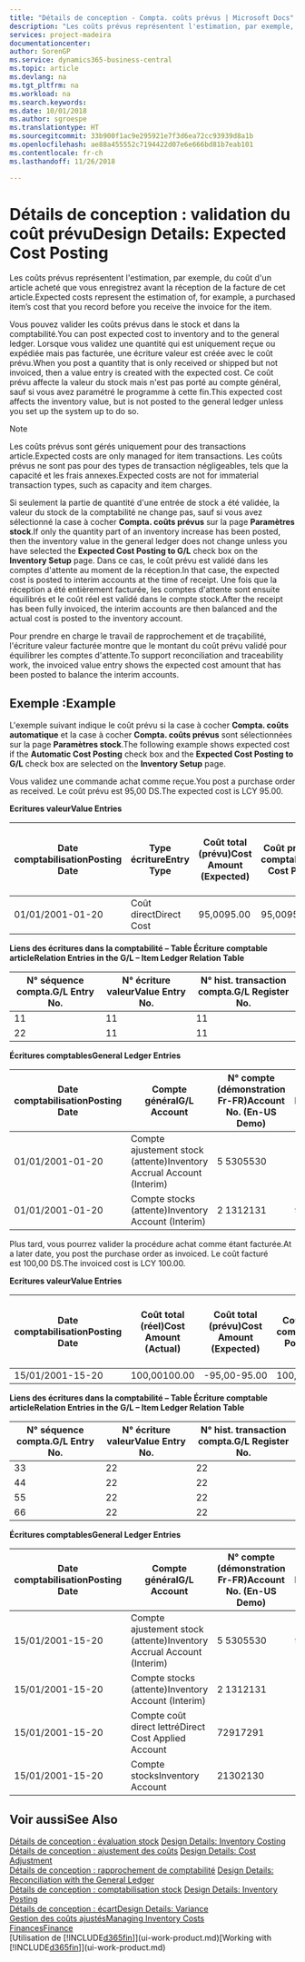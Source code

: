 ```yaml
---
title: "Détails de conception - Compta. coûts prévus | Microsoft Docs"
description: "Les coûts prévus représentent l'estimation, par exemple, du coût d'un article acheté que vous enregistrez avant la réception de la facture de cet article."
services: project-madeira
documentationcenter: 
author: SorenGP
ms.service: dynamics365-business-central
ms.topic: article
ms.devlang: na
ms.tgt_pltfrm: na
ms.workload: na
ms.search.keywords: 
ms.date: 10/01/2018
ms.author: sgroespe
ms.translationtype: HT
ms.sourcegitcommit: 33b900f1ac9e295921e7f3d6ea72cc93939d8a1b
ms.openlocfilehash: ae88a455552c7194422d07e6e666bd81b7eab101
ms.contentlocale: fr-ch
ms.lasthandoff: 11/26/2018

---
```

# <a name="design-details-expected-cost-posting"></a><span data-ttu-id="7850c-103">Détails de conception : validation du coût prévu</span><span class="sxs-lookup"><span data-stu-id="7850c-103">Design Details: Expected Cost Posting</span></span>
<span data-ttu-id="7850c-104">Les coûts prévus représentent l'estimation, par exemple, du coût d'un article acheté que vous enregistrez avant la réception de la facture de cet article.</span><span class="sxs-lookup"><span data-stu-id="7850c-104">Expected costs represent the estimation of, for example, a purchased item’s cost that you record before you receive the invoice for the item.</span></span>  

 <span data-ttu-id="7850c-105">Vous pouvez valider les coûts prévus dans le stock et dans la comptabilité.</span><span class="sxs-lookup"><span data-stu-id="7850c-105">You can post expected cost to inventory and to the general ledger.</span></span> <span data-ttu-id="7850c-106">Lorsque vous validez une quantité qui est uniquement reçue ou expédiée mais pas facturée, une écriture valeur est créée avec le coût prévu.</span><span class="sxs-lookup"><span data-stu-id="7850c-106">When you post a quantity that is only received or shipped but not invoiced, then a value entry is created with the expected cost.</span></span> <span data-ttu-id="7850c-107">Ce coût prévu affecte la valeur du stock mais n'est pas porté au compte général, sauf si vous avez paramétré le programme à cette fin.</span><span class="sxs-lookup"><span data-stu-id="7850c-107">This expected cost affects the inventory value, but is not posted to the general ledger unless you set up the system up to do so.</span></span>  

> [!NOTE]  
>  <span data-ttu-id="7850c-108">Les coûts prévus sont gérés uniquement pour des transactions article.</span><span class="sxs-lookup"><span data-stu-id="7850c-108">Expected costs are only managed for item transactions.</span></span> <span data-ttu-id="7850c-109">Les coûts prévus ne sont pas pour des types de transaction négligeables, tels que la capacité et les frais annexes.</span><span class="sxs-lookup"><span data-stu-id="7850c-109">Expected costs are not for immaterial transaction types, such as capacity and item charges.</span></span>  

 <span data-ttu-id="7850c-110">Si seulement la partie de quantité d'une entrée de stock a été validée, la valeur du stock de la comptabilité ne change pas, sauf si vous avez sélectionné la case à cocher **Compta. coûts prévus** sur la page **Paramètres stock**.</span><span class="sxs-lookup"><span data-stu-id="7850c-110">If only the quantity part of an inventory increase has been posted, then the inventory value in the general ledger does not change unless you have selected the **Expected Cost Posting to G/L** check box on the **Inventory Setup** page.</span></span> <span data-ttu-id="7850c-111">Dans ce cas, le coût prévu est validé dans les comptes d'attente au moment de la réception.</span><span class="sxs-lookup"><span data-stu-id="7850c-111">In that case, the expected cost is posted to interim accounts at the time of receipt.</span></span> <span data-ttu-id="7850c-112">Une fois que la réception a été entièrement facturée, les comptes d'attente sont ensuite équilibrés et le coût réel est validé dans le compte stock.</span><span class="sxs-lookup"><span data-stu-id="7850c-112">After the receipt has been fully invoiced, the interim accounts are then balanced and the actual cost is posted to the inventory account.</span></span>  

 <span data-ttu-id="7850c-113">Pour prendre en charge le travail de rapprochement et de traçabilité, l'écriture valeur facturée montre que le montant du coût prévu validé pour équilibrer les comptes d'attente.</span><span class="sxs-lookup"><span data-stu-id="7850c-113">To support reconciliation and traceability work, the invoiced value entry shows the expected cost amount that has been posted to balance the interim accounts.</span></span>  

## <a name="example"></a><span data-ttu-id="7850c-114">Exemple :</span><span class="sxs-lookup"><span data-stu-id="7850c-114">Example</span></span>  
 <span data-ttu-id="7850c-115">L'exemple suivant indique le coût prévu si la case à cocher **Compta. coûts automatique** et la case à cocher **Compta. coûts prévus** sont sélectionnées sur la page **Paramètres stock**.</span><span class="sxs-lookup"><span data-stu-id="7850c-115">The following example shows expected cost if the **Automatic Cost Posting** check box and the **Expected Cost Posting to G/L** check box are selected on the **Inventory Setup** page.</span></span>  

 <span data-ttu-id="7850c-116">Vous validez une commande achat comme reçue.</span><span class="sxs-lookup"><span data-stu-id="7850c-116">You post a purchase order as received.</span></span> <span data-ttu-id="7850c-117">Le coût prévu est 95,00 DS.</span><span class="sxs-lookup"><span data-stu-id="7850c-117">The expected cost is LCY 95.00.</span></span>  

 <span data-ttu-id="7850c-118">**Ecritures valeur**</span><span class="sxs-lookup"><span data-stu-id="7850c-118">**Value Entries**</span></span>  

|<span data-ttu-id="7850c-119">Date comptabilisation</span><span class="sxs-lookup"><span data-stu-id="7850c-119">Posting Date</span></span>|<span data-ttu-id="7850c-120">Type écriture</span><span class="sxs-lookup"><span data-stu-id="7850c-120">Entry Type</span></span>|<span data-ttu-id="7850c-121">Coût total (prévu)</span><span class="sxs-lookup"><span data-stu-id="7850c-121">Cost Amount (Expected)</span></span>|<span data-ttu-id="7850c-122">Coût prévu validé en comptabilité</span><span class="sxs-lookup"><span data-stu-id="7850c-122">Expected Cost Posted to G/L</span></span>|<span data-ttu-id="7850c-123">Coût prévu</span><span class="sxs-lookup"><span data-stu-id="7850c-123">Expected Cost</span></span>|<span data-ttu-id="7850c-124">N° écriture comptable article</span><span class="sxs-lookup"><span data-stu-id="7850c-124">Item Ledger Entry No.</span></span>|<span data-ttu-id="7850c-125">Numéro de la séquence</span><span class="sxs-lookup"><span data-stu-id="7850c-125">Entry No.</span></span>|  
|------------------|----------------|------------------------------|----------------------------------|-------------------|---------------------------|---------------|  
|<span data-ttu-id="7850c-126">01/01/20</span><span class="sxs-lookup"><span data-stu-id="7850c-126">01-01-20</span></span>|<span data-ttu-id="7850c-127">Coût direct</span><span class="sxs-lookup"><span data-stu-id="7850c-127">Direct Cost</span></span>|<span data-ttu-id="7850c-128">95,00</span><span class="sxs-lookup"><span data-stu-id="7850c-128">95.00</span></span>|<span data-ttu-id="7850c-129">95,00</span><span class="sxs-lookup"><span data-stu-id="7850c-129">95.00</span></span>|<span data-ttu-id="7850c-130">Oui</span><span class="sxs-lookup"><span data-stu-id="7850c-130">Yes</span></span>|<span data-ttu-id="7850c-131">1</span><span class="sxs-lookup"><span data-stu-id="7850c-131">1</span></span>|<span data-ttu-id="7850c-132">1</span><span class="sxs-lookup"><span data-stu-id="7850c-132">1</span></span>|  

 <span data-ttu-id="7850c-133">**Liens des écritures dans la comptabilité – Table Écriture comptable article**</span><span class="sxs-lookup"><span data-stu-id="7850c-133">**Relation Entries in the G/L – Item Ledger Relation Table**</span></span>  

|<span data-ttu-id="7850c-134">N° séquence compta.</span><span class="sxs-lookup"><span data-stu-id="7850c-134">G/L Entry No.</span></span>|<span data-ttu-id="7850c-135">N° écriture valeur</span><span class="sxs-lookup"><span data-stu-id="7850c-135">Value Entry No.</span></span>|<span data-ttu-id="7850c-136">N° hist. transaction compta.</span><span class="sxs-lookup"><span data-stu-id="7850c-136">G/L Register No.</span></span>|  
|--------------------|---------------------|-----------------------|  
|<span data-ttu-id="7850c-137">1</span><span class="sxs-lookup"><span data-stu-id="7850c-137">1</span></span>|<span data-ttu-id="7850c-138">1</span><span class="sxs-lookup"><span data-stu-id="7850c-138">1</span></span>|<span data-ttu-id="7850c-139">1</span><span class="sxs-lookup"><span data-stu-id="7850c-139">1</span></span>|  
|<span data-ttu-id="7850c-140">2</span><span class="sxs-lookup"><span data-stu-id="7850c-140">2</span></span>|<span data-ttu-id="7850c-141">1</span><span class="sxs-lookup"><span data-stu-id="7850c-141">1</span></span>|<span data-ttu-id="7850c-142">1</span><span class="sxs-lookup"><span data-stu-id="7850c-142">1</span></span>|  

 <span data-ttu-id="7850c-143">**Écritures comptables**</span><span class="sxs-lookup"><span data-stu-id="7850c-143">**General Ledger Entries**</span></span>  

|<span data-ttu-id="7850c-144">Date comptabilisation</span><span class="sxs-lookup"><span data-stu-id="7850c-144">Posting Date</span></span>|<span data-ttu-id="7850c-145">Compte général</span><span class="sxs-lookup"><span data-stu-id="7850c-145">G/L Account</span></span>|<span data-ttu-id="7850c-146">N° compte (démonstration Fr-FR)</span><span class="sxs-lookup"><span data-stu-id="7850c-146">Account No. (En-US Demo)</span></span>|<span data-ttu-id="7850c-147">Montant</span><span class="sxs-lookup"><span data-stu-id="7850c-147">Amount</span></span>|<span data-ttu-id="7850c-148">Numéro de la séquence</span><span class="sxs-lookup"><span data-stu-id="7850c-148">Entry No.</span></span>|  
|------------------|------------------|---------------------------------|------------|---------------|  
|<span data-ttu-id="7850c-149">01/01/20</span><span class="sxs-lookup"><span data-stu-id="7850c-149">01-01-20</span></span>|<span data-ttu-id="7850c-150">Compte ajustement stock (attente)</span><span class="sxs-lookup"><span data-stu-id="7850c-150">Inventory Accrual Account (Interim)</span></span>|<span data-ttu-id="7850c-151">5 530</span><span class="sxs-lookup"><span data-stu-id="7850c-151">5530</span></span>|<span data-ttu-id="7850c-152">-95,00</span><span class="sxs-lookup"><span data-stu-id="7850c-152">-95.00</span></span>|<span data-ttu-id="7850c-153">2</span><span class="sxs-lookup"><span data-stu-id="7850c-153">2</span></span>|  
|<span data-ttu-id="7850c-154">01/01/20</span><span class="sxs-lookup"><span data-stu-id="7850c-154">01-01-20</span></span>|<span data-ttu-id="7850c-155">Compte stocks (attente)</span><span class="sxs-lookup"><span data-stu-id="7850c-155">Inventory Account (Interim)</span></span>|<span data-ttu-id="7850c-156">2 131</span><span class="sxs-lookup"><span data-stu-id="7850c-156">2131</span></span>|<span data-ttu-id="7850c-157">95,00</span><span class="sxs-lookup"><span data-stu-id="7850c-157">95.00</span></span>|<span data-ttu-id="7850c-158">1</span><span class="sxs-lookup"><span data-stu-id="7850c-158">1</span></span>|  

 <span data-ttu-id="7850c-159">Plus tard, vous pourrez valider la procédure achat comme étant facturée.</span><span class="sxs-lookup"><span data-stu-id="7850c-159">At a later date, you post the purchase order as invoiced.</span></span> <span data-ttu-id="7850c-160">Le coût facturé est 100,00 DS.</span><span class="sxs-lookup"><span data-stu-id="7850c-160">The invoiced cost is LCY 100.00.</span></span>  

 <span data-ttu-id="7850c-161">**Ecritures valeur**</span><span class="sxs-lookup"><span data-stu-id="7850c-161">**Value Entries**</span></span>  

|<span data-ttu-id="7850c-162">Date comptabilisation</span><span class="sxs-lookup"><span data-stu-id="7850c-162">Posting Date</span></span>|<span data-ttu-id="7850c-163">Coût total (réel)</span><span class="sxs-lookup"><span data-stu-id="7850c-163">Cost Amount (Actual)</span></span>|<span data-ttu-id="7850c-164">Coût total (prévu)</span><span class="sxs-lookup"><span data-stu-id="7850c-164">Cost Amount (Expected)</span></span>|<span data-ttu-id="7850c-165">Coût validé en comptabilité</span><span class="sxs-lookup"><span data-stu-id="7850c-165">Cost Posted to G/L</span></span>|<span data-ttu-id="7850c-166">Coût prévu</span><span class="sxs-lookup"><span data-stu-id="7850c-166">Expected Cost</span></span>|<span data-ttu-id="7850c-167">N° écriture comptable article</span><span class="sxs-lookup"><span data-stu-id="7850c-167">Item Ledger Entry No.</span></span>|<span data-ttu-id="7850c-168">Numéro de la séquence</span><span class="sxs-lookup"><span data-stu-id="7850c-168">Entry No.</span></span>|  
|------------------|----------------------------|------------------------------|-------------------------|-------------------|---------------------------|---------------|  
|<span data-ttu-id="7850c-169">15/01/20</span><span class="sxs-lookup"><span data-stu-id="7850c-169">01-15-20</span></span>|<span data-ttu-id="7850c-170">100,00</span><span class="sxs-lookup"><span data-stu-id="7850c-170">100.00</span></span>|<span data-ttu-id="7850c-171">-95,00</span><span class="sxs-lookup"><span data-stu-id="7850c-171">-95.00</span></span>|<span data-ttu-id="7850c-172">100,00</span><span class="sxs-lookup"><span data-stu-id="7850c-172">100.00</span></span>|<span data-ttu-id="7850c-173">Non</span><span class="sxs-lookup"><span data-stu-id="7850c-173">No</span></span>|<span data-ttu-id="7850c-174">1</span><span class="sxs-lookup"><span data-stu-id="7850c-174">1</span></span>|<span data-ttu-id="7850c-175">2</span><span class="sxs-lookup"><span data-stu-id="7850c-175">2</span></span>|  

 <span data-ttu-id="7850c-176">**Liens des écritures dans la comptabilité – Table Écriture comptable article**</span><span class="sxs-lookup"><span data-stu-id="7850c-176">**Relation Entries in the G/L – Item Ledger Relation Table**</span></span>  

|<span data-ttu-id="7850c-177">N° séquence compta.</span><span class="sxs-lookup"><span data-stu-id="7850c-177">G/L Entry No.</span></span>|<span data-ttu-id="7850c-178">N° écriture valeur</span><span class="sxs-lookup"><span data-stu-id="7850c-178">Value Entry No.</span></span>|<span data-ttu-id="7850c-179">N° hist. transaction compta.</span><span class="sxs-lookup"><span data-stu-id="7850c-179">G/L Register No.</span></span>|  
|--------------------|---------------------|-----------------------|  
|<span data-ttu-id="7850c-180">3</span><span class="sxs-lookup"><span data-stu-id="7850c-180">3</span></span>|<span data-ttu-id="7850c-181">2</span><span class="sxs-lookup"><span data-stu-id="7850c-181">2</span></span>|<span data-ttu-id="7850c-182">2</span><span class="sxs-lookup"><span data-stu-id="7850c-182">2</span></span>|  
|<span data-ttu-id="7850c-183">4</span><span class="sxs-lookup"><span data-stu-id="7850c-183">4</span></span>|<span data-ttu-id="7850c-184">2</span><span class="sxs-lookup"><span data-stu-id="7850c-184">2</span></span>|<span data-ttu-id="7850c-185">2</span><span class="sxs-lookup"><span data-stu-id="7850c-185">2</span></span>|  
|<span data-ttu-id="7850c-186">5</span><span class="sxs-lookup"><span data-stu-id="7850c-186">5</span></span>|<span data-ttu-id="7850c-187">2</span><span class="sxs-lookup"><span data-stu-id="7850c-187">2</span></span>|<span data-ttu-id="7850c-188">2</span><span class="sxs-lookup"><span data-stu-id="7850c-188">2</span></span>|  
|<span data-ttu-id="7850c-189">6</span><span class="sxs-lookup"><span data-stu-id="7850c-189">6</span></span>|<span data-ttu-id="7850c-190">2</span><span class="sxs-lookup"><span data-stu-id="7850c-190">2</span></span>|<span data-ttu-id="7850c-191">2</span><span class="sxs-lookup"><span data-stu-id="7850c-191">2</span></span>|  

 <span data-ttu-id="7850c-192">**Écritures comptables**</span><span class="sxs-lookup"><span data-stu-id="7850c-192">**General Ledger Entries**</span></span>  

|<span data-ttu-id="7850c-193">Date comptabilisation</span><span class="sxs-lookup"><span data-stu-id="7850c-193">Posting Date</span></span>|<span data-ttu-id="7850c-194">Compte général</span><span class="sxs-lookup"><span data-stu-id="7850c-194">G/L Account</span></span>|<span data-ttu-id="7850c-195">N° compte (démonstration Fr-FR)</span><span class="sxs-lookup"><span data-stu-id="7850c-195">Account No. (En-US Demo)</span></span>|<span data-ttu-id="7850c-196">Montant</span><span class="sxs-lookup"><span data-stu-id="7850c-196">Amount</span></span>|<span data-ttu-id="7850c-197">Numéro de la séquence</span><span class="sxs-lookup"><span data-stu-id="7850c-197">Entry No.</span></span>|  
|------------------|------------------|---------------------------------|------------|---------------|  
|<span data-ttu-id="7850c-198">15/01/20</span><span class="sxs-lookup"><span data-stu-id="7850c-198">01-15-20</span></span>|<span data-ttu-id="7850c-199">Compte ajustement stock (attente)</span><span class="sxs-lookup"><span data-stu-id="7850c-199">Inventory Accrual Account (Interim)</span></span>|<span data-ttu-id="7850c-200">5 530</span><span class="sxs-lookup"><span data-stu-id="7850c-200">5530</span></span>|<span data-ttu-id="7850c-201">95,00</span><span class="sxs-lookup"><span data-stu-id="7850c-201">95.00</span></span>|<span data-ttu-id="7850c-202">4</span><span class="sxs-lookup"><span data-stu-id="7850c-202">4</span></span>|  
|<span data-ttu-id="7850c-203">15/01/20</span><span class="sxs-lookup"><span data-stu-id="7850c-203">01-15-20</span></span>|<span data-ttu-id="7850c-204">Compte stocks (attente)</span><span class="sxs-lookup"><span data-stu-id="7850c-204">Inventory Account (Interim)</span></span>|<span data-ttu-id="7850c-205">2 131</span><span class="sxs-lookup"><span data-stu-id="7850c-205">2131</span></span>|<span data-ttu-id="7850c-206">-95,00</span><span class="sxs-lookup"><span data-stu-id="7850c-206">-95.00</span></span>|<span data-ttu-id="7850c-207">3</span><span class="sxs-lookup"><span data-stu-id="7850c-207">3</span></span>|  
|<span data-ttu-id="7850c-208">15/01/20</span><span class="sxs-lookup"><span data-stu-id="7850c-208">01-15-20</span></span>|<span data-ttu-id="7850c-209">Compte coût direct lettré</span><span class="sxs-lookup"><span data-stu-id="7850c-209">Direct Cost Applied Account</span></span>|<span data-ttu-id="7850c-210">7291</span><span class="sxs-lookup"><span data-stu-id="7850c-210">7291</span></span>|<span data-ttu-id="7850c-211">-100</span><span class="sxs-lookup"><span data-stu-id="7850c-211">-100</span></span>|<span data-ttu-id="7850c-212">6</span><span class="sxs-lookup"><span data-stu-id="7850c-212">6</span></span>|  
|<span data-ttu-id="7850c-213">15/01/20</span><span class="sxs-lookup"><span data-stu-id="7850c-213">01-15-20</span></span>|<span data-ttu-id="7850c-214">Compte stocks</span><span class="sxs-lookup"><span data-stu-id="7850c-214">Inventory Account</span></span>|<span data-ttu-id="7850c-215">2130</span><span class="sxs-lookup"><span data-stu-id="7850c-215">2130</span></span>|<span data-ttu-id="7850c-216">100</span><span class="sxs-lookup"><span data-stu-id="7850c-216">100</span></span>|<span data-ttu-id="7850c-217">5</span><span class="sxs-lookup"><span data-stu-id="7850c-217">5</span></span>|  

## <a name="see-also"></a><span data-ttu-id="7850c-218">Voir aussi</span><span class="sxs-lookup"><span data-stu-id="7850c-218">See Also</span></span>
 <span data-ttu-id="7850c-219">[Détails de conception : évaluation stock](design-details-inventory-costing.md) </span><span class="sxs-lookup"><span data-stu-id="7850c-219">[Design Details: Inventory Costing](design-details-inventory-costing.md) </span></span>  
 <span data-ttu-id="7850c-220">[Détails de conception : ajustement des coûts](design-details-cost-adjustment.md) </span><span class="sxs-lookup"><span data-stu-id="7850c-220">[Design Details: Cost Adjustment](design-details-cost-adjustment.md) </span></span>  
 <span data-ttu-id="7850c-221">[Détails de conception : rapprochement de comptabilité](design-details-reconciliation-with-the-general-ledger.md) </span><span class="sxs-lookup"><span data-stu-id="7850c-221">[Design Details: Reconciliation with the General Ledger](design-details-reconciliation-with-the-general-ledger.md) </span></span>  
 <span data-ttu-id="7850c-222">[Détails de conception : comptabilisation stock](design-details-inventory-posting.md) </span><span class="sxs-lookup"><span data-stu-id="7850c-222">[Design Details: Inventory Posting](design-details-inventory-posting.md) </span></span>  
 [<span data-ttu-id="7850c-223">Détails de conception : écart</span><span class="sxs-lookup"><span data-stu-id="7850c-223">Design Details: Variance</span></span>](design-details-variance.md)  
 [<span data-ttu-id="7850c-224">Gestion des coûts ajustés</span><span class="sxs-lookup"><span data-stu-id="7850c-224">Managing Inventory Costs</span></span>](finance-manage-inventory-costs.md)  
 [<span data-ttu-id="7850c-225">Finances</span><span class="sxs-lookup"><span data-stu-id="7850c-225">Finance</span></span>](finance.md)  
 <span data-ttu-id="7850c-226">[Utilisation de [!INCLUDE[d365fin](includes/d365fin_md.md)]](ui-work-product.md)</span><span class="sxs-lookup"><span data-stu-id="7850c-226">[Working with [!INCLUDE[d365fin](includes/d365fin_md.md)]](ui-work-product.md)</span></span>

